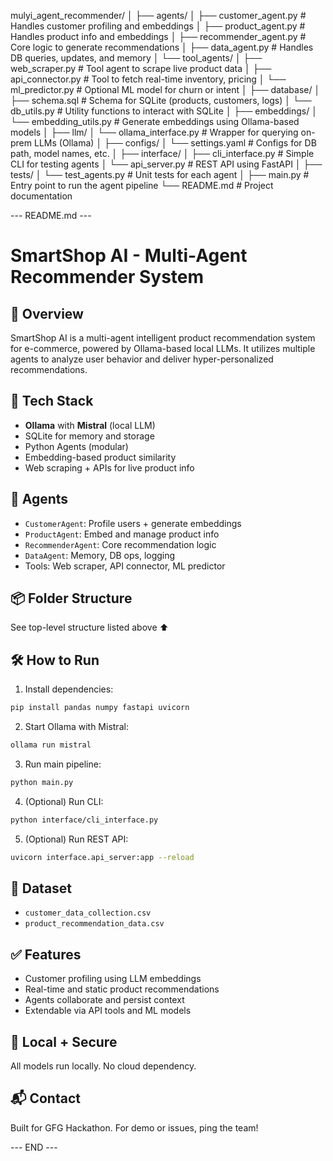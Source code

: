 mulyi_agent_recommender/
│
├── agents/
│   ├── customer_agent.py         # Handles customer profiling and embeddings
│   ├── product_agent.py          # Handles product info and embeddings
│   ├── recommender_agent.py      # Core logic to generate recommendations
│   ├── data_agent.py             # Handles DB queries, updates, and memory
│   └── tool_agents/
│       ├── web_scraper.py        # Tool agent to scrape live product data
│       ├── api_connector.py      # Tool to fetch real-time inventory, pricing
│       └── ml_predictor.py       # Optional ML model for churn or intent
│
├── database/
│   ├── schema.sql                # Schema for SQLite (products, customers, logs)
│   └── db_utils.py               # Utility functions to interact with SQLite
│
├── embeddings/
│   └── embedding_utils.py        # Generate embeddings using Ollama-based models
│
├── llm/
│   └── ollama_interface.py       # Wrapper for querying on-prem LLMs (Ollama)
│
├── configs/
│   └── settings.yaml             # Configs for DB path, model names, etc.
│
├── interface/
│   ├── cli_interface.py          # Simple CLI for testing agents
│   └── api_server.py             # REST API using FastAPI
│
├── tests/
│   └── test_agents.py            # Unit tests for each agent
│
├── main.py                       # Entry point to run the agent pipeline
└── README.md                     # Project documentation

--- README.md ---

# SmartShop AI - Multi-Agent Recommender System

## 🚀 Overview
SmartShop AI is a multi-agent intelligent product recommendation system for e-commerce, powered by Ollama-based local LLMs. It utilizes multiple agents to analyze user behavior and deliver hyper-personalized recommendations.

## 🧠 Tech Stack
- **Ollama** with **Mistral** (local LLM)
- SQLite for memory and storage
- Python Agents (modular)
- Embedding-based product similarity
- Web scraping + APIs for live product info

## 🧩 Agents
- `CustomerAgent`: Profile users + generate embeddings
- `ProductAgent`: Embed and manage product info
- `RecommenderAgent`: Core recommendation logic
- `DataAgent`: Memory, DB ops, logging
- Tools: Web scraper, API connector, ML predictor

## 📦 Folder Structure
See top-level structure listed above ⬆️

## 🛠️ How to Run
1. Install dependencies:
```bash
pip install pandas numpy fastapi uvicorn
```
2. Start Ollama with Mistral:
```bash
ollama run mistral
```
3. Run main pipeline:
```bash
python main.py
```
4. (Optional) Run CLI:
```bash
python interface/cli_interface.py
```
5. (Optional) Run REST API:
```bash
uvicorn interface.api_server:app --reload
```

## 📄 Dataset
- `customer_data_collection.csv`
- `product_recommendation_data.csv`

## ✅ Features
- Customer profiling using LLM embeddings
- Real-time and static product recommendations
- Agents collaborate and persist context
- Extendable via API tools and ML models

## 🔐 Local + Secure
All models run locally. No cloud dependency.

## 📬 Contact
Built for GFG Hackathon. For demo or issues, ping the team!

--- END ---

